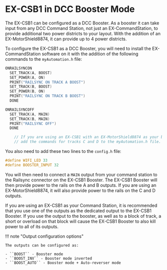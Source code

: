 # EX-CSB1 in DCC Booster Mode

The EX-CSB1 can be configured as a DCC Booster.  As a booster it can take input from any DCC Command Station, not just an EX-CommandStation, to provide additional two power districts to your layout.  With the addition of an EX-MotorShield8874, it can provide up to 4 power districts.

To configure the EX-CSB1 as a DCC Booster, you will need to install the EX-CommandStation software on it with the addition of the following commands to the ``myAutomation.h`` file:

```c++
ONRAILSYNCON
  SET_TRACK(A, BOOST)
  SET_POWER(A, ON)
  PRINT("RAILSYNC ON TRACK A BOOST")
  SET_TRACK(B, BOOST)
  SET_POWER(B, ON)
  PRINT("RAILSYNC ON TRACK B BOOST")
  DONE

ONRAILSYNCOFF
  SET_TRACK(A, MAIN)
  SET_TRACK(B, MAIN)
  PRINT("RAILSYNC OFF")
  DONE

    // If you are using an EX-CSB1 with an EX-MotorShield8874 as your booster,
    // add the commands for tracks C and D to the myAutomation.h file.
```

You also need to add these two lines to the ``config.h`` file:

```c++
#define WIFI_LED 33
#define BOOSTER_INPUT 32
```

You will then need to connect a ``MAIN`` output from your command station to the Railsync connector on the EX-CSB1 Booster.  The EX-CSB1 Booster will then provide power to the rails on the A and B outputs.  If you are using an EX-MotorShield8874, it will also provide power to the rails on the C and D outputs.

If you are using an EX-CSB1 as your Command Station, it is recommended that you use one of the outputs as the dedicated output to the EX-CSB1 Booster. If you use the output to the booster, as well as to a block of track, a short or overload on that block will cause the EX-CSB1 Booster to also kill power to all of its outputs.

!!! note "Output configuration options"

    The outputs can be configured as:

    - ``BOOST`` - Booster mode
    - ``BOOST_INV`` - Booster mode inverted
    - ``BOOST_AUTO`` - Booster mode + Auto-reverser mode
